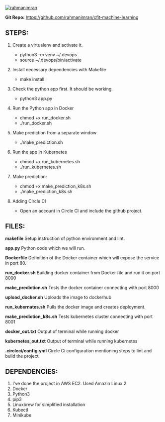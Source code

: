 [![rahmanimran](https://circleci.com/gh/rahmanimran/cfit-machine-learning.svg?style=svg)](https://circleci.com/gh/rahmanimran/cfit-machine-learning)

**Git Repo:** https://github.com/rahmanimran/cfit-machine-learning

## STEPS:

1. Create a virtualenv and activate it.
	- python3 -m venv ~/.devops
	- source ~/.devops/bin/activate   

2. Install necessary dependencies with Makefile
	- make install

3. Check the python app first. It should be working.
	- python3 app.py

4. Run the Python app in Docker
	- chmod +x run_docker.sh
	- ./run_docker.sh
	
5. Make prediction from a separate window
	- ./make_prediction.sh

6. Run the app in Kubernetes
	- chmod +x run_kubernetes.sh
	- ./run_kubernetes.sh

7. Make prediction:
	- chmod +x make_prediction_k8s.sh
	- ./make_prediction_k8s.sh
	
8. Adding Circle CI
	- Open an account in Circle CI and include the github project.


## FILES:

**makefile**
	Setup instruction of python environment and lint.

**app.py**
	Python code which we will run.

**Dockerfile**
	Definition of the Docker container which will expose the service in port 80.

**run_docker.sh**
	Building docker container from Docker file and run it on port 8000

**make_prediction.sh**
	Tests the docker container connecting with port 8000

**upload_docker.sh**
	Uploads the image to dockerhub

**run_kubernates.sh**
	Pulls the docker image and creates deployment.

**make_prediction_k8s.sh**
	Tests kubernetes cluster connecting with port 8001

**docker_out.txt**
	Output of terminal while running docker

**kubernetes_out.txt**
	Output of terminal while running kubernetes

**.circleci/config.yml**
	Circle Ci configuration mentioning steps to lint and build the project

## DEPENDENCIES:
1. I've done the project in AWS EC2. Used Amazin Linux 2.
2. Docker
3. Python3
4. pip3
5. Linuxbrew for simplified installation
6. Kubectl
7. Minikube
